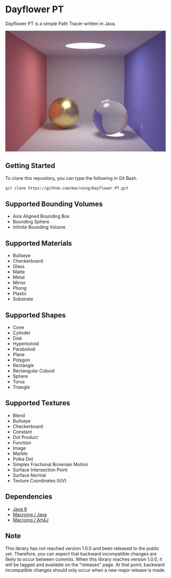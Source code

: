 Dayflower PT
============
Dayflower PT is a simple Path Tracer written in Java.

![alt text](https://github.com/macroing/Dayflower-PT/blob/master/images/Image-001.png "Dayflower PT")

Getting Started
---------------
To clone this repository, you can type the following in Git Bash.

```bash
git clone https://github.com/macroing/Dayflower-PT.git
```

Supported Bounding Volumes
--------------------------
* Axis Aligned Bounding Box
* Bounding Sphere
* Infinite Bounding Volume

Supported Materials
-------------------
* Bullseye
* Checkerboard
* Glass
* Matte
* Metal
* Mirror
* Phong
* Plastic
* Substrate

Supported Shapes
----------------
* Cone
* Cylinder
* Disk
* Hyperboloid
* Paraboloid
* Plane
* Polygon
* Rectangle
* Rectangular Cuboid
* Sphere
* Torus
* Triangle

Supported Textures
------------------
* Blend
* Bullseye
* Checkerboard
* Constant
* Dot Product
* Function
* Image
* Marble
* Polka Dot
* Simplex Fractional Brownian Motion
* Surface Intersection Point
* Surface Normal
* Texture Coordinates (UV)

Dependencies
------------
 - [Java 8](http://www.java.com)
 - [Macroing / Java](https://github.com/macroing/Java)
 - [Macroing / Art4J](https://github.com/macroing/Art4J)

Note
----
This library has not reached version 1.0.0 and been released to the public yet. Therefore, you can expect that backward incompatible changes are likely to occur between commits. When this library reaches version 1.0.0, it will be tagged and available on the "releases" page. At that point, backward incompatible changes should only occur when a new major release is made.